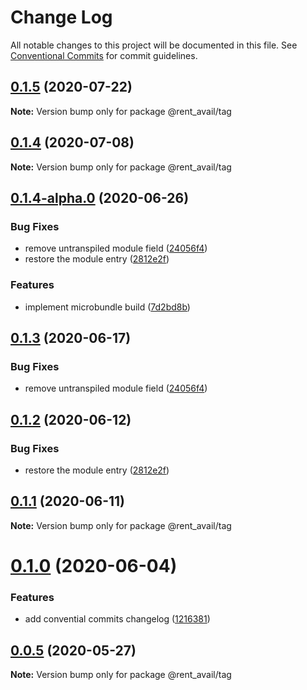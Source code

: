 # Change Log

All notable changes to this project will be documented in this file.
See [Conventional Commits](https://conventionalcommits.org) for commit guidelines.

## [0.1.5](https://github.com/rentalutions/elements/compare/@rent_avail/tag@0.1.4...@rent_avail/tag@0.1.5) (2020-07-22)

**Note:** Version bump only for package @rent_avail/tag





## [0.1.4](https://github.com/rentalutions/elements/compare/@rent_avail/tag@0.1.4-alpha.0...@rent_avail/tag@0.1.4) (2020-07-08)

**Note:** Version bump only for package @rent_avail/tag





## [0.1.4-alpha.0](https://github.com/rentalutions/elements/compare/@rent_avail/tag@0.1.0...@rent_avail/tag@0.1.4-alpha.0) (2020-06-26)


### Bug Fixes

* remove untranspiled module field ([24056f4](https://github.com/rentalutions/elements/commit/24056f4dcc4ab05fc8d0c604a0630d7b3a8aca3c))
* restore the module entry ([2812e2f](https://github.com/rentalutions/elements/commit/2812e2f5d71068ce37a8511d9b8c527b5d63efae))


### Features

* implement microbundle build ([7d2bd8b](https://github.com/rentalutions/elements/commit/7d2bd8b20990211f6d048a3f393d78ac15ce0142))





## [0.1.3](https://github.com/rentalutions/elements/compare/@rent_avail/tag@0.1.2...@rent_avail/tag@0.1.3) (2020-06-17)


### Bug Fixes

* remove untranspiled module field ([24056f4](https://github.com/rentalutions/elements/commit/24056f4dcc4ab05fc8d0c604a0630d7b3a8aca3c))





## [0.1.2](https://github.com/rentalutions/elements/compare/@rent_avail/tag@0.1.1...@rent_avail/tag@0.1.2) (2020-06-12)


### Bug Fixes

* restore the module entry ([2812e2f](https://github.com/rentalutions/elements/commit/2812e2f5d71068ce37a8511d9b8c527b5d63efae))





## [0.1.1](https://github.com/rentalutions/elements/compare/@rent_avail/tag@0.1.0...@rent_avail/tag@0.1.1) (2020-06-11)

**Note:** Version bump only for package @rent_avail/tag





# [0.1.0](https://github.com/rentalutions/elements/compare/@rent_avail/tag@0.0.4...@rent_avail/tag@0.1.0) (2020-06-04)


### Features

* add convential commits changelog ([1216381](https://github.com/rentalutions/elements/commit/1216381d4e1bb8eb8dea4a2293a8bb84662195a9))





## [0.0.5](https://github.com/rentalutions/elements/compare/@rent_avail/tag@0.0.4...@rent_avail/tag@0.0.5) (2020-05-27)

**Note:** Version bump only for package @rent_avail/tag
